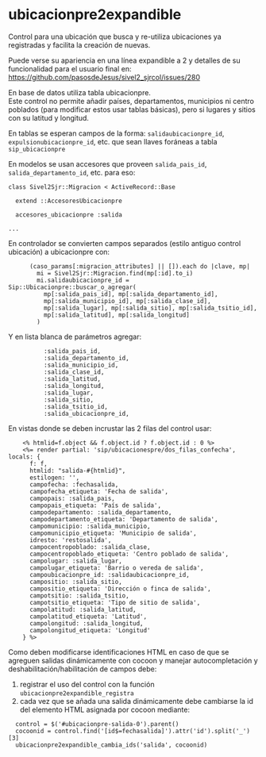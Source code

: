 
# ubicacionpre2expandible

Control para una ubicación que busca y re-utiliza ubicaciones ya registradas 
y facilita la creación de nuevas.

Puede verse su apariencia en una línea expandible a 2 y detalles de su 
funcionalidad para el usuario final en:
<https://github.com/pasosdeJesus/sivel2_sjrcol/issues/280>

En base de datos utiliza tabla ubicacionpre.  
Este control no permite añadir países, departamentos, municipios ni centro 
poblados (para modificar estos usar tablas básicas), pero si lugares 
y sitios con su latitud y longitud.

En tablas se esperan campos de la forma:
  `salidaubicacionpre_id`, `expulsionubicacionpre_id`, etc.
que sean llaves foráneas a tabla `sip_ubicacionpre`

En modelos se usan accesores que proveen
  `salida_pais_id`, `salida_departamento_id`,  etc. para eso:
```
class Sivel2Sjr::Migracion < ActiveRecord::Base

  extend ::AccesoresUbicacionpre

  accesores_ubicacionpre :salida

...
```

En controlador se convierten campos separados (estilo antiguo control
ubicación) a ubicacionpre con:

```
      (caso_params[:migracion_attributes] || []).each do |clave, mp|
        mi = Sivel2Sjr::Migracion.find(mp[:id].to_i)
        mi.salidaubicacionpre_id = Sip::Ubicacionpre::buscar_o_agregar(
          mp[:salida_pais_id], mp[:salida_departamento_id],
          mp[:salida_municipio_id], mp[:salida_clase_id],
          mp[:salida_lugar], mp[:salida_sitio], mp[:salida_tsitio_id],
          mp[:salida_latitud], mp[:salida_longitud]
        )
```

Y en lista blanca de parámetros agregar:
```
          :salida_pais_id,
          :salida_departamento_id,
          :salida_municipio_id,
          :salida_clase_id,
          :salida_latitud,
          :salida_longitud,
          :salida_lugar,
          :salida_sitio,
          :salida_tsitio_id,
          :salida_ubicacionpre_id,
```

En vistas donde se deben incrustar las 2 filas del control usar:

```
    <% htmlid=f.object && f.object.id ? f.object.id : 0 %>
    <%= render partial: 'sip/ubicacionespre/dos_filas_confecha', locals: {
      f: f,
      htmlid: "salida-#{htmlid}",
      estilogen: '',
      campofecha: :fechasalida,
      campofecha_etiqueta: 'Fecha de salida',
      campopais: :salida_pais,
      campopais_etiqueta: 'País de salida',
      campodepartamento: :salida_departamento,
      campodepartamento_etiqueta: 'Departamento de salida',
      campomunicipio: :salida_municipio,
      campomunicipio_etiqueta: 'Municipio de salida',
      idresto: 'restosalida',
      campocentropoblado: :salida_clase,
      campocentropoblado_etiqueta: 'Centro poblado de salida',
      campolugar: :salida_lugar,
      campolugar_etiqueta: 'Barrio o vereda de salida',
      campoubicacionpre_id: :salidaubicacionpre_id,
      campositio: :salida_sitio,
      campositio_etiqueta: 'Dirección o finca de salida',
      campotsitio: :salida_tsitio,
      campotsitio_etiqueta: 'Tipo de sitio de salida',
      campolatitud: :salida_latitud,
      campolatitud_etiqueta: 'Latitud',
      campolongitud: :salida_longitud,
      campolongitud_etiqueta: 'Longitud'
    } %>
```

Como deben modificarse identificaciones HTML en caso de que se agreguen
salidas dinámicamente con cocoon y manejar autocompletación y 
deshabilitación/habilitación de campos debe:
1. registrar el uso del control con la función 
   `ubicacionpre2expandible_registra`
2. cada vez que se añada una salida dinámicamente debe cambiarse la id del
   elemento HTML asignada por cocoon mediante:
```
  control = $('#ubicacionpre-salida-0').parent()
  cocoonid = control.find('[id$=fechasalida]').attr('id').split('_')[3]
  ubicacionpre2expandible_cambia_ids('salida', cocoonid)
```



